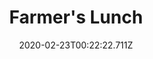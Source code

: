 ---
templateKey: blog-post
featuredpost: false
date: 2020-02-23T00:22:22.711Z
title: Farmer's Lunch
description: This'll keep you going. 
type: cooking
sellPrice: 150
energy: 200
health: 90
featuredimage: /img/Farmer's_Lunch.png
tags:
  - Omelet
  - Parsnip
  - edible
---